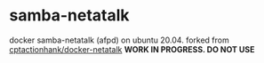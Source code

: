 # samba-netatalk
docker samba-netatalk (afpd) on ubuntu 20.04. forked from [cptactionhank/docker-netatalk](https://github.com/cptactionhank/docker-netatalk)
**WORK IN PROGRESS. DO NOT USE**
